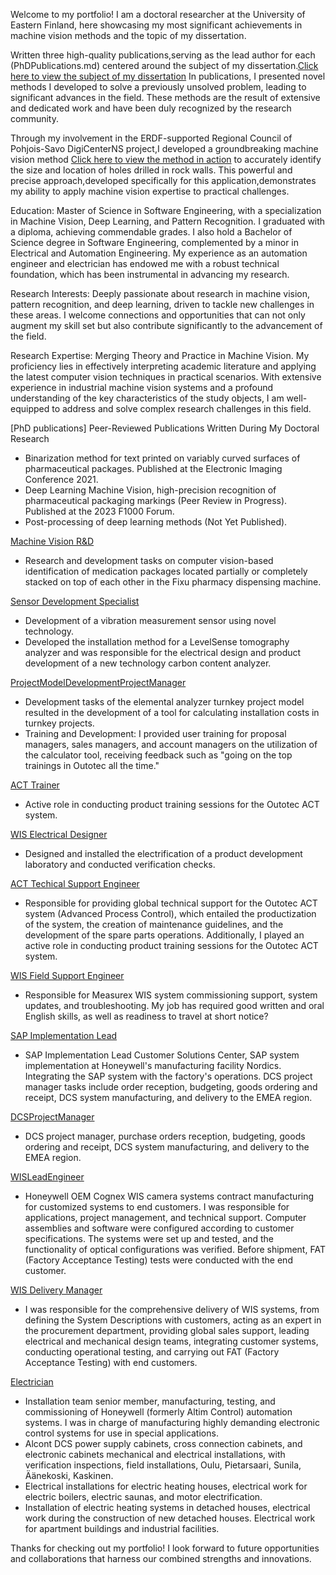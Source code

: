 Welcome to my portfolio! I am a doctoral researcher at the University of Eastern Finland, here showcasing my most significant achievements in machine vision methods and the topic of my dissertation.

Written three high-quality publications,serving as the lead author for each (PhDPublications.md) centered around the subject of my dissertation.[Click here to view the subject of my dissertation](assets/dissertation2.jpg) In publications, I presented novel methods I developed to solve a previously unsolved problem, leading to significant advances in the field. These methods are the result of extensive and dedicated work and have been duly recognized by the research community.  

Through my involvement in the ERDF-supported Regional Council of Pohjois-Savo DigiCenterNS project,I developed a groundbreaking machine vision method [Click here to view the method in action](assets/BoreHoleDetection2021KoponenJarmo2021.jpg) to accurately identify the size and location of holes drilled in rock walls. This powerful and precise approach,developed specifically for this application,demonstrates my ability to apply machine vision expertise to practical challenges.

Education: Master of Science in Software Engineering, with a specialization in Machine Vision, Deep Learning, and Pattern Recognition. I graduated with a diploma, achieving commendable grades. I also hold a Bachelor of Science degree in Software Engineering, complemented by a minor in Electrical and Automation Engineering. My experience as an automation engineer and electrician has endowed me with a robust technical foundation, which has been instrumental in advancing my research.

Research Interests: Deeply passionate about research in machine vision, pattern recognition, and deep learning, driven to tackle new challenges in these areas. I welcome connections and opportunities that can not only augment my skill set but also contribute significantly to the advancement of the field.

Research Expertise: Merging Theory and Practice in Machine Vision. My proficiency lies in effectively interpreting academic literature and applying the latest computer vision techniques in practical scenarios. With extensive experience in industrial machine vision systems and a profound understanding of the key characteristics of the study objects, I am well-equipped to address and solve complex research challenges in this field.

[PhD publications]
Peer-Reviewed Publications Written During My Doctoral Research
- Binarization method for text printed on variably curved surfaces of pharmaceutical packages. Published at the Electronic Imaging Conference 2021.
- Deep Learning Machine Vision, high-precision recognition of pharmaceutical packaging markings (Peer Review in Progress). Published at the 2023 F1000 Forum.
- Post-processing of deep learning methods (Not Yet Published).

[Machine Vision R&D](MachineVisionRD.md)
- Research and development tasks on computer vision-based identification of medication packages located partially or completely stacked on top of each other in the Fixu pharmacy dispensing machine.

[Sensor Development Specialist](SensorDevelopmentSpecialist.md)
- Development of a vibration measurement sensor using novel technology.
- Developed the installation method for a LevelSense tomography analyzer and was responsible for the electrical design and product development of a new technology carbon content analyzer.

[ProjectModelDevelopmentProjectManager](ProjectModelDevelopmentProjectManager.md)
- Development tasks of the elemental analyzer turnkey project model resulted in the development of a tool for calculating installation costs in turnkey projects.
- Training and Development: I provided user training for proposal managers, sales managers, and account managers on the utilization of the calculator tool, receiving feedback such as "going on the top trainings in Outotec all the time."

[ACT Trainer](ACTTrainer.md)
- Active role in conducting product training sessions for the Outotec ACT system.

[WIS Electrical Designer](WISelectricalDesigner.md)
- Designed and installed the electrification of a product development laboratory and conducted verification checks.

[ACT Techical Support Engineer](ACTTechnicalSupportEngineer.md)
- Responsible for providing global technical support for the Outotec ACT system (Advanced Process Control), which entailed the productization of the system, the creation of maintenance guidelines, and the development of the spare parts operations. Additionally, I played an active role in conducting product training sessions for the Outotec ACT system.

[WIS Field Support Engineer](WISFieldSupportEngineer.md)
- Responsible for Measurex WIS system commissioning support, system updates, and troubleshooting. My job has required good written and oral English skills, as well as readiness to travel at short notice?

[SAP Implementation Lead](SAPImplementationLead.md)
- SAP Implementation Lead Customer Solutions Center, SAP system implementation at Honeywell's manufacturing facility Nordics. Integrating the SAP system with the factory's operations. DCS project manager tasks include order reception, budgeting, goods ordering and receipt, DCS system manufacturing, and delivery to the EMEA region.

[DCSProjectManager](DCSProjectManager.md)
- DCS project manager, purchase orders reception, budgeting, goods ordering and receipt, DCS system manufacturing, and delivery to the EMEA region.

[WISLeadEngineer](WISLeadEngineer.md)
- Honeywell OEM Cognex WIS camera systems contract manufacturing for customized systems to end customers. I was responsible for applications, project management, and technical support. Computer assemblies and software were configured according to customer specifications. The systems were set up and tested, and the functionality of optical configurations was verified. Before shipment, FAT (Factory Acceptance Testing) tests were conducted with the end customer.

[WIS Delivery Manager](WISDeliveryManager.md)
- I was responsible for the comprehensive delivery of WIS systems, from defining the System Descriptions with customers, acting as an expert in the procurement department, providing global sales support, leading electrical and mechanical design teams, integrating customer systems, conducting operational testing, and carrying out FAT (Factory Acceptance Testing) with end customers.

[Electrician](Electrician.md)

- Installation team senior member, manufacturing, testing, and commissioning of Honeywell (formerly Altim Control) automation systems. I was in charge of manufacturing highly demanding electronic control systems for use in special applications.
- Alcont DCS power supply cabinets, cross connection cabinets, and electronic cabinets mechanical and electrical installations, with verification inspections, field installations, Oulu, Pietarsaari, Sunila, Äänekoski, Kaskinen.
- Electrical installations for electric heating houses, electrical work for electric boilers, electric saunas, and motor electrification.
- Installation of electric heating systems in detached houses, electrical work during the construction of new detached houses. Electrical work for apartment buildings and industrial facilities.

Thanks for checking out my portfolio! I look forward to future opportunities and collaborations that harness our combined strengths and innovations.
